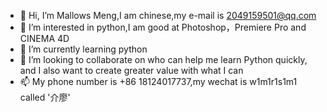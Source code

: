 - 👋 Hi, I’m Mallows Meng,I am chinese,my e-mail is 2049159501@qq.com
- 👀 I’m interested in python,I am good at Photoshop，Premiere Pro and CINEMA 4D
- 🌱 I’m currently learning python
- 💞️ I’m looking to collaborate on who can help me learn Python quickly, and I also want to create greater value with what I can
- 📫 My phone number is +86 18124017737,my wechat is w1m1r1s1m1 called '介廖'

<!---
2049159501/2049159501 is a ✨ special ✨ repository because its `README.md` (this file) appears on your GitHub profile.
You can click the Preview link to take a look at your changes.
--->
